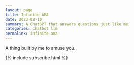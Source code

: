 ```yaml
---
layout: page
title: Infinite AMA
date: 2023-02-10
summary: A ChatGPT that answers questions just like me.
categories: chatbot llm
permalink: infinite-ama
---
```


A thing built by me to amuse you.

<script src="https://cdn.tailwindcss.com"></script>
<script>
tailwind.config = {
    theme: {
    extend: {
        colors: {
        clifford: '#da373d',
        }
    }
    }
}
</script>

<section id="app">
    <!-- React DOM renders here -->
    <div id="wrap"></div>
</section>

<script src="https://unpkg.com/react@18.2.0/umd/react.production.min.js"></script>
<script src="https://unpkg.com/react-dom@18.2.0/umd/react-dom.production.min.js"></script>
<script src="https://cdnjs.cloudflare.com/ajax/libs/babel-standalone/6.18.1/babel.min.js"></script>
<!-- NOTE: This JS code has no linebreaks between definitions because linebreaks confuse my IDE's syntax highlighting. -->
<script type="text/babel">
    const Message = ({ message, index }) => {
        const icon = (message.isChatBot ? 
            <svg className="h-6 w-6" xmlns="http://www.w3.org/2000/svg" width="24" height="24" viewBox="0 0 24 24" fill="none" stroke="#9aee86" stroke-width="2" stroke-linecap="round" stroke-linejoin="round"><rect x="3" y="11" width="18" height="10" rx="2"></rect><circle cx="12" cy="5" r="2"></circle><path d="M12 7v4"></path><line x1="8" y1="16" x2="8" y2="16"></line><line x1="16" y1="16" x2="16" y2="16"></line></svg>
            : <svg className="h-6 w-6" xmlns="http://www.w3.org/2000/svg" width="24" height="24" viewBox="0 0 24 24" fill="none" stroke="currentColor" stroke-width="2" stroke-linecap="round" stroke-linejoin="round"><path d="M19 21v-2a4 4 0 0 0-4-4H9a4 4 0 0 0-4 4v2"></path><circle cx="12" cy="7" r="4"></circle></svg>
        );
        const extraMsgClassNames = message.isChatBot ? "bg-zinc-100 text-zinc-900" : "";
        const extraIconClassNames = message.isChatBot ? "" : "";
        return (
            <div className="flex flex-row p-2 mt-2 mb-2 mr-2 items-center">
                <span className={`rounded-md p-1 h-8 w-8 items-center ${extraIconClassNames}`}>{icon}</span>
                <span className={`rounded-lg ml-4 p-2 border border-zinc-300 w-full ${extraMsgClassNames}`}>{message.text}</span>
            </div>
        );
    };
    const App = () => {
        const [error, setError] = React.useState("");
        const [loading, setLoading] = React.useState(false);
        const [textInput, setTextInput] = React.useState("");
        const [messages, setMessages] = React.useState([]);
        const prod = false;
        const apiEndpoint = prod ? "https://thundergolfer--infinite-ama.modal.run" : "https://thundergolfer--infinite-ama-dev.modal.run";
        React.useEffect(() => {
            if (messages.length === 0) return;
            const lastMessage = messages[messages.length-1];
            if (lastMessage.isChatBot) return;
            const userMessage = lastMessage;
            setLoading(true);
            async function updateStatus(userMessage) {
                const requestBody = {
                    text: userMessage.text,
                };
                console.log(`User's message is '${userMessage.text}'`);
                try {
                    const resp = await fetch(apiEndpoint, {
                        method: "POST",
                        headers: {
                            "Content-Type": "application/json"
                        },
                        body: JSON.stringify(requestBody)
                    });
                    if (!resp.ok) {
                        setError(`HTTP error '${resp.status}'. Failed to get answer from API backend. Please try again.`);
                    } else {
                        const body = await resp.json();
                        if (body.error) {
                            setError(body.error);
                        } else {
                            addMessage(body.answer, true);
                        }
                    }
                } catch (error) {
                    const errMsg = error ? String(error) : "";
                    setError(error + " Failed to get answer from API backend. Please try again.");
                }
                setLoading(false);
            }
            updateStatus(userMessage);
        }, [messages]);
        const addMessage = (text, isChatBot) => {
            setMessages((prevMsgs) => [...prevMsgs, { text, isChatBot }]);
        };
        const onChange = (event) => {
            event.preventDefault();
            setTextInput(event.target.value);
        };
        const handleKeyDown = (event) => {
            if (event.key === 'Enter') {
                event.preventDefault();
                addMessage(textInput, false);
                setTextInput("");
            }
        };
        const handleSubmit = (event) => {
            event.preventDefault();
            addMessage(textInput, false);
            setTextInput("");
        };
        return (
            <div>
                {messages.length === 0 ?
                    <section id="intro">
                        <div className="grid grid-cols-3 gap-4 text-md mt-8">
                            <div className="flex items-center justify-center ">
                            <svg className="h-6 w-6" xmlns="http://www.w3.org/2000/svg" width="24" height="24" viewBox="0 0 24 24" fill="none" stroke="currentColor" stroke-width="2" stroke-linecap="round" stroke-linejoin="round"><circle cx="12" cy="12" r="4"></circle><path d="M12 2v2"></path><path d="M12 20v2"></path><path d="m4.93 4.93 1.41 1.41"></path><path d="m17.66 17.66 1.41 1.41"></path><path d="M2 12h2"></path><path d="M20 12h2"></path><path d="m6.34 17.66-1.41 1.41"></path><path d="m19.07 4.93-1.41 1.41"></path></svg>
                                <span className="m-4 font-medium">Examples</span>
                            </div>
                            <div className="flex items-center justify-center">
                            <svg className="h-6 w-6" xmlns="http://www.w3.org/2000/svg" fill="none" viewBox="0 0 24 24" stroke-width="1.5" stroke="currentColor" aria-hidden="true" class="h-6 w-6"><path stroke-linecap="round" stroke-linejoin="round" d="M3.75 13.5l10.5-11.25L12 10.5h8.25L9.75 21.75 12 13.5H3.75z"></path></svg>
                                <span className="m-4 font-medium">Capabilities</span>
                            </div>
                            <div className="flex items-center justify-center ">
                                <svg className="h-6 w-6" xmlns="http://www.w3.org/2000/svg" width="24" height="24" viewBox="0 0 24 24" fill="none" stroke="currentColor" stroke-width="2" stroke-linecap="round" stroke-linejoin="round"><path d="m21.73 18-8-14a2 2 0 0 0-3.48 0l-8 14A2 2 0 0 0 4 21h16a2 2 0 0 0 1.73-3Z"></path><line x1="12" y1="9" x2="12" y2="13"></line><line x1="11.4" y1="17" x2="12.60" y2="17"></line></svg>
                                <span className="m-4 font-medium">Limitations</span>
                            </div>
                        </div>
                        <div className="grid grid-rows-3 grid-flow-col gap-4 text-sm">
                            <div className="h-20 flex items-center  bg-zinc-100 rounded-md hover:bg-zinc-200 cursor-pointer" onClick={() => setTextInput("What do you think of ChatGPT?")}>
                                <span className="m-4">"What do you think of ChatGPT?" →</span>
                            </div>
                            <div className="h-20 flex items-center  bg-zinc-100 rounded-md hover:bg-zinc-200 cursor-pointer" onClick={() => setTextInput("What's your job?")}>
                                <span className="m-4">"What's your job?" →</span>
                            </div>
                            <div className="h-20 flex items-center  bg-zinc-100 rounded-md hover:bg-zinc-200 cursor-pointer" onClick={() => setTextInput("How do I build this AMA app in Modal?")}>
                                <span className="m-4">"How do I build this AMA app in Modal?" →</span>
                            </div>
                            <div className="h-20 flex items-center  bg-zinc-100 rounded-md">
                                <span className="m-4">Remembers what user said earlier in the conversation.</span>
                            </div>
                            <div className="h-20 flex items-center  bg-zinc-100 rounded-md">
                                <span className="m-4">Allows user to provide follow-up corrections.</span>
                            </div>
                            <div className="h-20 flex items-center  bg-zinc-100 rounded-md">
                                <span className="m-4">Trained to decline inappropriate requests.</span>
                            </div>
                            <div className="h-20 flex items-center  bg-zinc-100 rounded-md">
                                <span className="m-4">May faithfully reproduce my mistakes, or unfaithfully represent my true thoughts.</span>
                            </div>
                            <div className="h-20 flex items-center  bg-zinc-100 rounded-md">
                                <span className="m-4">Constrained by OpenAI's lame but understandble corporate-friendly answer filtering.</span>
                            </div>
                            <div className="h-20 flex items-center  bg-zinc-100 rounded-md">
                                <span className="m-4">Trained on one man's knowledge and writing. I can't answer everything.</span>
                            </div>
                        </div>
                    </section>
                : undefined }
                <section id="#messages" className="mt-6">
                {messages.map((message, index) => (
                    <Message message={message} index={index} />
                ))}
                </section>
                {loading ?
                    <div class="flex flex-row p-2 mt-2 mb-2 mr-2 items-center" role="alert">
                        <span className="rounded-md p-1 h-8 w-8 items-center">
                            <svg className="h-6 w-6 animate-spin" xmlns="http://www.w3.org/2000/svg" width="24" height="24" viewBox="0 0 24 24" fill="none" stroke="#3b82f6" stroke-width="2" stroke-linecap="round" stroke-linejoin="round"><path d="M21 12a9 9 0 1 1-6.219-8.56"></path></svg>
                        </span>
                        <div className="bg-blue-100 border text-blue-700 border-blue-400 w-full ml-4 p-2 rounded-md relative">
                            <strong class="font-bold">Jonathon's bot is typing...</strong>
                        </div>
                    </div>
                    : undefined
                }
                {error ?
                    <div class="flex flex-row p-2 mt-2 mb-2 mr-2 items-center" role="alert">
                        <span className="rounded-md p-1 h-8 w-8 items-center">
                            <svg className="h-6 w-6" xmlns="http://www.w3.org/2000/svg" width="24" height="24" viewBox="0 0 24 24" fill="none" stroke="#b91c1c" stroke-width="2" stroke-linecap="round" stroke-linejoin="round"><circle cx="12" cy="12" r="10"></circle><path d="M16 16s-1.5-2-4-2-4 2-4 2"></path><line x1="9" y1="9" x2="9.01" y2="9"></line><line x1="15" y1="9" x2="15.01" y2="9"></line></svg>
                        </span>
                        <div className="bg-red-100 border text-red-700 border-red-400 w-full ml-4 p-2 rounded-md relative">
                            <strong class="font-bold">Error:</strong>
                            <span class="block sm:inline">{error}</span>
                            <button class="absolute top-0 bottom-0 right-0 m-2" onClick={() => setError("")}>
                                <svg class="fill-current h-6 w-6 text-red-500" role="button" xmlns="http://www.w3.org/2000/svg" viewBox="0 0 20 20"><title>Close</title><path d="M14.348 14.849a1.2 1.2 0 0 1-1.697 0L10 11.819l-2.651 3.029a1.2 1.2 0 1 1-1.697-1.697l2.758-3.15-2.759-3.152a1.2 1.2 0 1 1 1.697-1.697L10 8.183l2.651-3.031a1.2 1.2 0 1 1 1.697 1.697l-2.758 3.152 2.758 3.15a1.2 1.2 0 0 1 0 1.698z"/></svg>
                            </button>
                        </div>
                    </div>
                    : undefined
                }
                <div>
                    <form className="mt-12 mb-20 min-w-full rounded-md shadow-[0_0_10px_rgba(0,0,0,0.10)]">
                        <div className="min-w-full flex items-center py-2">
                            <input className="appearance-none bg-transparent border-none w-full text-gray-700 ml-2 mr-3 py-1 px-2 leading-tight focus:outline-none" type="text" placeholder="Ask me anything, anytime" aria-label="Full name" value={textInput} onChange={onChange} onKeyDown={handleKeyDown}></input>
                            <button className="flex-shrink-0 bg-stone-900 border-stone-900 hover:bg-blue-600 hover:border-blue-600 text-sm border-4 text-white py-1 px-2 rounded mr-2" type="button" onClick={handleSubmit}>
                            <svg xmlns="http://www.w3.org/2000/svg" width="24" height="24" viewBox="0 0 24 24" fill="none" stroke="currentColor" stroke-width="2" stroke-linecap="round" stroke-linejoin="round"><line x1="22" y1="2" x2="11" y2="13"></line><polygon points="22 2 15 22 11 13 2 9 22 2"></polygon></svg>
                            </button>
                        </div>
                    </form>
                </div>
            </div>
        );
    };
    ReactDOM.render(
        <App />,
        document.getElementById('wrap')
    );
</script>

<style>
.grow-me {
  border-radius: 4px;
  transition: all .2s ease-in-out;
}

.grow-me:hover {
  transform: scale(1.02);
}

</style>

{% include
  subscribe.html %}
